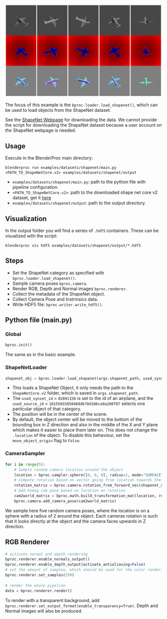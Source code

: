 
<p align="center">
<img src="../../../images/shapenet_rendering.jpg" alt="Front readme image" width=1000>
</p>

The focus of this example is the `bproc.loader.load_shapenet()`, which can be used to load objects from the ShapeNet dataset.

See the [ShapeNet Webpage](http://www.shapenet.org/) for downloading the data. We cannot provide the script for downloading the ShapeNet dataset because a user account on the ShapeNet webpage is needed.

## Usage

Execute in the BlenderProc main directory:

```
blenderproc run examples/datasets/shapenet/main.py <PATH_TO_ShapeNetCore.v2> examples/datasets/shapenet/output
``` 

* `examples/datasets/shapenet/main.py`: path to the python file with pipeline configuration.
* `<PATH_TO_ShapeNetCore.v2>`: path to the downloaded shape net core v2 dataset, get it [here](http://www.shapenet.org/) 
* `examples/datasets/shapenet/output`: path to the output directory.

## Visualization

In the output folder you will find a series of `.hdf5` containers. These can be visualized with the script:

```
blenderproc vis hdf5 examples/datasets/shapenet/output/*.hdf5
``` 

## Steps

* Set the ShapeNet category as specified with `bproc.loader.load_shapenet()`.
* Sample camera poses `bproc.camera`.
* Render RGB, Depth and Normal images `bproc.renderer`.
* Collect the metadata of the ShapeNet object.
* Collect Camera Pose and Instrinsics data.
* Write HDF5 file: `bproc.writer.write_hdf5()`.

 
## Python file (main.py)

### Global

```python
bproc.init()
```

The same as in the basic example.

### ShapeNetLoader 

```python
shapenet_obj = bproc.loader.load_shapenet(args.shapenet_path, used_synset_id="02691156", used_source_id="10155655850468db78d106ce0a280f87")
```

* This loads a ShapeNet Object, it only needs the path to the `ShapeNetCore.v2` folder, which is saved in `args.shapenet_path`.
* The `used_synset_id` = `02691156` is set to the id of an airplane, and the `used_source_id` = `10155655850468db78d106ce0a280f87` selects one particular object of that category.
* The position will be in the center of the scene.
* By default, the object center will be moved to the bottom of the bounding box in Z direction and also in the middle of the X and Y plane which makes it easier to place them later on. This does not change the `.location` of the object. To disable this behaviour, set the `move_object_origin` flag to `False`.


### CameraSampler

```python
for i in range(5):
    # Sample random camera location around the object
    location = bproc.sampler.sphere([0, 0, 0], radius=2, mode="SURFACE")
    # Compute rotation based on vector going from location towards the location of the ShapeNet object
    rotation_matrix = bproc.camera.rotation_from_forward_vec(shapenet_obj.get_location() - location)
    # Add homog cam pose based on location an rotation
    cam2world_matrix = bproc.math.build_transformation_mat(location, rotation_matrix)
    bproc.camera.add_camera_pose(cam2world_matrix)
```

We sample here five random camera poses, where the location is on a sphere with a radius of 2 around the object. 
Each cameras rotation is such that it looks directly at the object and the camera faces upwards in Z direction.


## RGB Renderer
```python
# activate normal and depth rendering
bproc.renderer.enable_normals_output()
bproc.renderer.enable_depth_output(activate_antialiasing=False)
# set the amount of samples, which should be used for the color rendering
bproc.renderer.set_samples(350)

# render the whole pipeline
data = bproc.renderer.render()
```
To render with a transparent background, add `bproc.renderer.set_output_format(enable_transparency=True)`. Depth and Normal images will also be produced.
